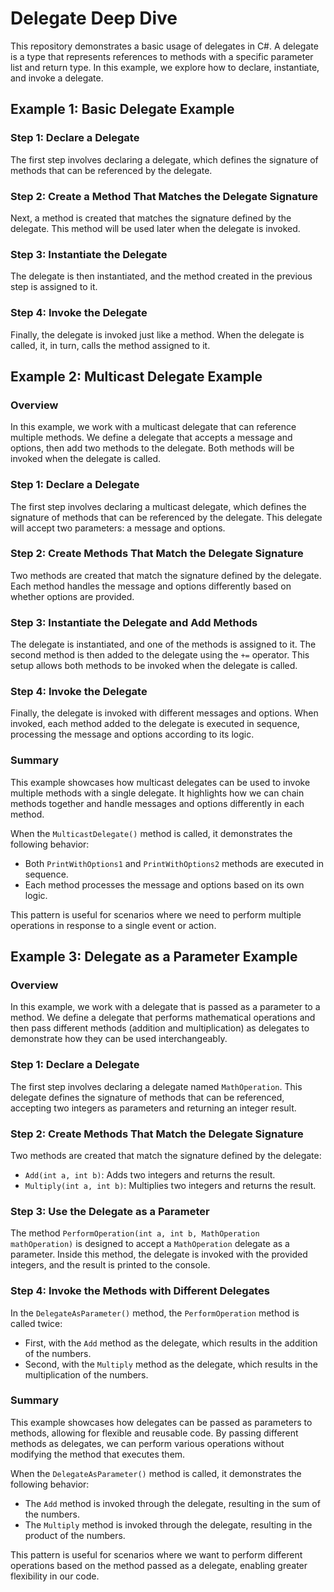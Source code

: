 # Delegate Deep Dive

This repository demonstrates a basic usage of delegates in C#. A delegate is a type that represents references to methods with a specific parameter list and return type. In this example, we explore how to declare, instantiate, and invoke a delegate.

## Example 1: Basic Delegate Example

### Step 1: Declare a Delegate
The first step involves declaring a delegate, which defines the signature of methods that can be referenced by the delegate.

### Step 2: Create a Method That Matches the Delegate Signature
Next, a method is created that matches the signature defined by the delegate. This method will be used later when the delegate is invoked.

### Step 3: Instantiate the Delegate
The delegate is then instantiated, and the method created in the previous step is assigned to it.

### Step 4: Invoke the Delegate
Finally, the delegate is invoked just like a method. When the delegate is called, it, in turn, calls the method assigned to it.


## Example 2: Multicast Delegate Example

### Overview
In this example, we work with a multicast delegate that can reference multiple methods. We define a delegate that accepts a message and options, then add two methods to the delegate. Both methods will be invoked when the delegate is called.

### Step 1: Declare a Delegate
The first step involves declaring a multicast delegate, which defines the signature of methods that can be referenced by the delegate. This delegate will accept two parameters: a message and options.

### Step 2: Create Methods That Match the Delegate Signature
Two methods are created that match the signature defined by the delegate. Each method handles the message and options differently based on whether options are provided.

### Step 3: Instantiate the Delegate and Add Methods
The delegate is instantiated, and one of the methods is assigned to it. The second method is then added to the delegate using the `+=` operator. This setup allows both methods to be invoked when the delegate is called.

### Step 4: Invoke the Delegate
Finally, the delegate is invoked with different messages and options. When invoked, each method added to the delegate is executed in sequence, processing the message and options according to its logic.

### Summary
This example showcases how multicast delegates can be used to invoke multiple methods with a single delegate. It highlights how we can chain methods together and handle messages and options differently in each method.

When the `MulticastDelegate()` method is called, it demonstrates the following behavior:
- Both `PrintWithOptions1` and `PrintWithOptions2` methods are executed in sequence.
- Each method processes the message and options based on its own logic.

This pattern is useful for scenarios where we need to perform multiple operations in response to a single event or action.

## Example 3: Delegate as a Parameter Example

### Overview
In this example, we work with a delegate that is passed as a parameter to a method. We define a delegate that performs mathematical operations and then pass different methods (addition and multiplication) as delegates to demonstrate how they can be used interchangeably.

### Step 1: Declare a Delegate
The first step involves declaring a delegate named `MathOperation`. This delegate defines the signature of methods that can be referenced, accepting two integers as parameters and returning an integer result.

### Step 2: Create Methods That Match the Delegate Signature
Two methods are created that match the signature defined by the delegate:
- `Add(int a, int b)`: Adds two integers and returns the result.
- `Multiply(int a, int b)`: Multiplies two integers and returns the result.

### Step 3: Use the Delegate as a Parameter
The method `PerformOperation(int a, int b, MathOperation mathOperation)` is designed to accept a `MathOperation` delegate as a parameter. Inside this method, the delegate is invoked with the provided integers, and the result is printed to the console.

### Step 4: Invoke the Methods with Different Delegates
In the `DelegateAsParameter()` method, the `PerformOperation` method is called twice:
- First, with the `Add` method as the delegate, which results in the addition of the numbers.
- Second, with the `Multiply` method as the delegate, which results in the multiplication of the numbers.

### Summary
This example showcases how delegates can be passed as parameters to methods, allowing for flexible and reusable code. By passing different methods as delegates, we can perform various operations without modifying the method that executes them.

When the `DelegateAsParameter()` method is called, it demonstrates the following behavior:
- The `Add` method is invoked through the delegate, resulting in the sum of the numbers.
- The `Multiply` method is invoked through the delegate, resulting in the product of the numbers.

This pattern is useful for scenarios where we want to perform different operations based on the method passed as a delegate, enabling greater flexibility in our code.





